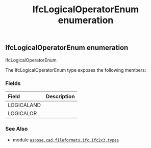 ﻿---
title: IfcLogicalOperatorEnum enumeration
second_title: Aspose.CAD for Python via .NET API References
description: 
type: docs
weight: 2510
url: /python-net/aspose.cad.fileformats.ifc.ifc2x3.types/ifclogicaloperatorenum/
is_root: false
---

## IfcLogicalOperatorEnum enumeration

IfcLogicalOperatorEnum



The IfcLogicalOperatorEnum type exposes the following members:

### Fields
| Field | Description |
| :- | :- |
| LOGICALAND |  |
| LOGICALOR |  |



### See Also
* module [`aspose.cad.fileformats.ifc.ifc2x3.types`](..)
